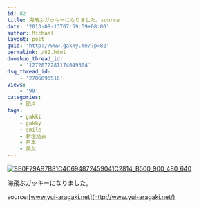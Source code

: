 ```yaml
---
id: 82
title: 海飛ぶガッキーになりました。source
date: '2013-08-13T07:59:59+08:00'
author: Michael
layout: post
guid: 'http://www.gakky.me/?p=82'
permalink: /82.html
duoshuo_thread_id:
    - '1272072281174049304'
dsq_thread_id:
    - '2706896516'
Views:
    - '99'
categories:
    - 图片
tags:
    - gakki
    - gakky
    - smile
    - 新垣结衣
    - 日本
    - 美女
---
```


[![8B0F79AB7B81C4C694872459041C2814_B500_900_480_640](http://www.yui-aragaki.org/wp-content/uploads/img/8B0F79AB7B81C4C694872459041C2814_B500_900_480_640.jpeg)](http://www.yui-aragaki.org/wp-content/uploads/img/8B0F79AB7B81C4C694872459041C2814_B1280_1280_480_640.jpeg)

<span>海飛ぶガッキーになりました</span><span>。</span>

<span>source:[www.yui-aragaki.net](http://www.yui-aragaki.net/)</span>